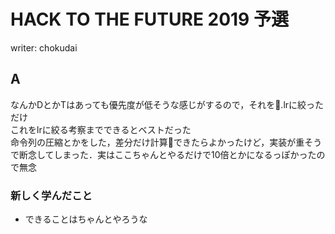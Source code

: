 # HACK TO THE FUTURE 2019 予選
writer: chokudai
## A
なんかDとかTはあっても優先度が低そうな感じがするので，それを.lrに絞っただけ  
これをlrに絞る考察までできるとベストだった  
命令列の圧縮とかをした，差分だけ計算できたらよかったけど，実装が重そうで断念してしまった．実はここちゃんとやるだけで10倍とかになるっぽかったので無念

### 新しく学んだこと
* できることはちゃんとやろうな
